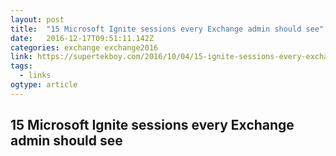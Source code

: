 ```yaml
---
layout: post
title:  "15 Microsoft Ignite sessions every Exchange admin should see"
date:   2016-12-17T09:51:11.142Z
categories: exchange exchange2016
link: https://supertekboy.com/2016/10/04/15-ignite-sessions-every-exchange-admin-should-see/
tags:
  - links
ogtype: article
---
```


## 15 Microsoft Ignite sessions every Exchange admin should see
